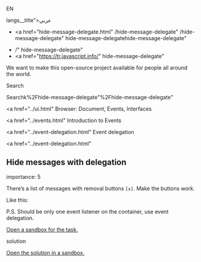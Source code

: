 EN

langs\_\_title">عربي</span></a>

- <a href="hide-message-delegate.html"
  /hide-message-delegate"
  /hide-message-delegate"
  hide-message-delegatehide-message-delegate"

<!-- -->

- /"
  hide-message-delegate"
- <a href="https://tr.javascript.info/"
  hide-message-delegate"

We want to make this open-source project available for people all around the world.

Search

Searchk%2Fhide-message-delegate"%2Fhide-message-delegate" </a>

<a href="../ui.html" Browser: Document, Events, Interfaces</span></a>

<a href="../events.html" Introduction to Events</span></a>

<a href="../event-delegation.html" Event delegation</span></a>

<a href="../event-delegation.html"

## Hide messages with delegation

<span class="task__importance" title="How important is the task, from 1 to 5">importance: 5</span>

There’s a list of messages with removal buttons `[x]`. Make the buttons work.

Like this:

P.S. Should be only one event listener on the container, use event delegation.

[Open a sandbox for the task.](https://plnkr.co/edit/yJWlA1LCUowhwVGG?p=preview)

solution

[Open the solution in a sandbox.](https://plnkr.co/edit/06hFpY54nWey2nDO?p=preview)
